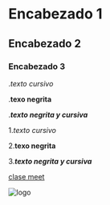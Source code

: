 # Encabezado 1
## Encabezado 2
### Encabezado 3

.*texto cursivo*

.**texo negrita**

.***texto negrita y cursiva***

1.*texto cursivo*

2.**texo negrita**

3.***texto negrita y cursiva***

[clase meet]()

![logo](https://media.istockphoto.com/id/636379014/es/foto/manos-la-formaci%C3%B3n-de-una-forma-de-coraz%C3%B3n-con-silueta-al-atardecer.jpg?s=612x612&w=0&k=20&c=R2BE-RgICBnTUjmxB8K9U0wTkNoCKZRi-Jjge8o_OgE=)
